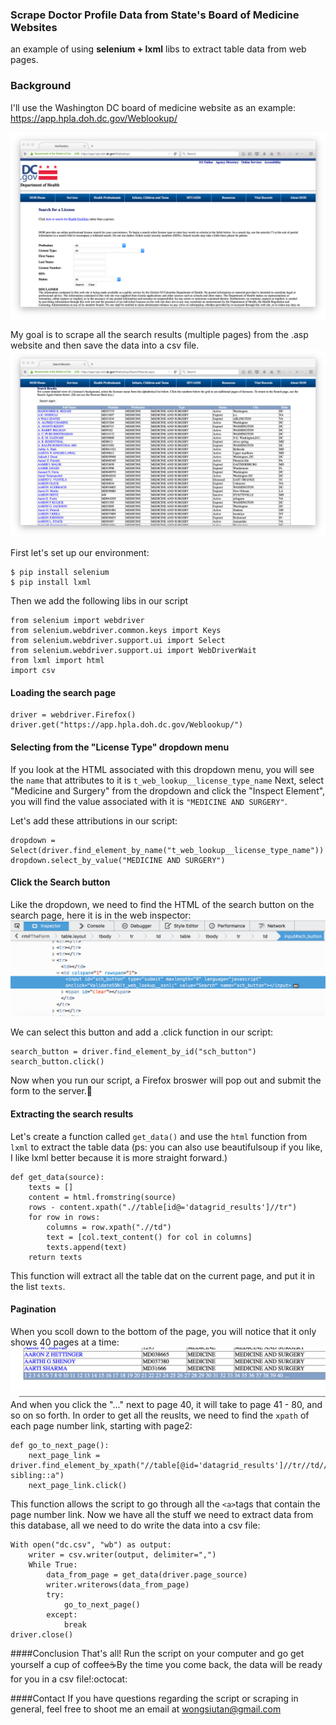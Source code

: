 ### Scrape Doctor Profile Data from State's Board of Medicine Websites

an example of using **selenium + lxml** libs to extract table data from web pages.

### Background

I'll use the Washington DC board of medicine website as an example: https://app.hpla.doh.dc.gov/Weblookup/

![](.//img/dc.png)

My goal is to scrape all the search results (multiple pages) from the .asp website and then save the data into a csv file.
![](.//img/table.png)

First let's set up our environment:

```
$ pip install selenium
$ pip install lxml
```
Then we add the following libs in our script
```
from selenium import webdriver
from selenium.webdriver.common.keys import Keys
from selenium.webdriver.support.ui import Select
from selenium.webdriver.support.ui import WebDriverWait
from lxml import html
import csv
```

#### Loading the search page
```
driver = webdriver.Firefox()
driver.get("https://app.hpla.doh.dc.gov/Weblookup/")
```
#### Selecting from the "License Type" dropdown menu
If you look at the HTML associated with this dropdown menu, you will see the ```name``` that attributes to it is ```t_web_lookup__license_type_name```
Next, select "Medicine and Surgery" from the dropdown and click the "Inspect Element", you will find the value associated with it is ```"MEDICINE AND SURGERY"```.

Let's add these attributions in our script:
```
dropdown = Select(driver.find_element_by_name("t_web_lookup__license_type_name"))
dropdown.select_by_value("MEDICINE AND SURGERY")
```
#### Click the Search button
Like the dropdown, we need to find the HTML of the search button on the search page, here it is in the web inspector:
![](.//img/id.png)

We can select this button and add a .click function in our script:
```
search_button = driver.find_element_by_id("sch_button")
search_button.click()
```
Now when you run our script, a Firefox broswer will pop out and submit the form to the server.:musical_note:

#### Extracting the search results
Let's create a function called ```get_data()``` and use the ```html``` function from ```lxml``` to extract the table data (ps: you can also use beautifulsoup if you like, I like lxml better because it is more straight forward.)
```
def get_data(source):
    texts = []
    content = html.fromstring(source)
    rows - content.xpath(".//table[id@='datagrid_results']//tr")
    for row in rows:
        columns = row.xpath(".//td")
        text = [col.text_content() for col in columns]
        texts.append(text)
    return texts
```
This function will extract all the table dat on the current page, and put it in the list ```texts```.

#### Pagination
When you scoll down to the bottom of the page, you will notice that it only shows 40 pages at a time:
![](.//img/page.png)
And when you click the "..." next to page 40, it will take to page 41 - 80, and so on so forth.
In order to get all the reuslts, we need to find the ```xpath``` of each page  number link, starting with page2:
```
def go_to_next_page():
    next_page_link = driver.find_element_by_xpath("//table[@id='datagrid_results']//tr//td//span/following-sibling::a")
    next_page_link.click()
```
This function allows the script to go through all the ```<a>```tags that contain the page number link.
Now we have all the stuff we need to extract data from this database, all we need to do write the data into a csv file:
```
With open("dc.csv", "wb") as output:
    writer = csv.writer(output, delimiter=",")
    While True:
        data_from_page = get_data(driver.page_source)
        writer.writerows(data_from_page)
        try:
            go_to_next_page()
        except:
            break
driver.close()
```
####Conclusion
That's all! Run the script on your computer and go get yourself a cup of coffee:coffee:By the time you come back, the data will be ready for you in a csv file!:octocat:

####Contact
If you have questions regarding the script or scraping in general, feel free to shoot me an email at wongsiutan@gmail.com
